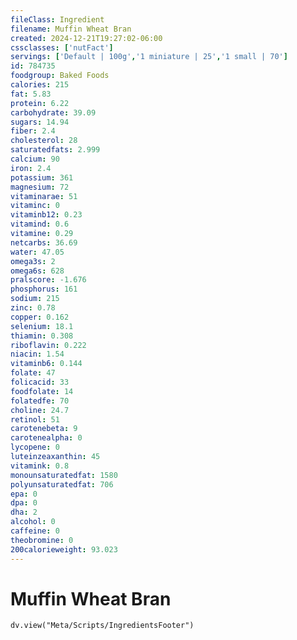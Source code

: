```yaml
---
fileClass: Ingredient
filename: Muffin Wheat Bran
created: 2024-12-21T19:27:02-06:00
cssclasses: ['nutFact']
servings: ['Default | 100g','1 miniature | 25','1 small | 70']
id: 784735
foodgroup: Baked Foods
calories: 215
fat: 5.83
protein: 6.22
carbohydrate: 39.09
sugars: 14.94
fiber: 2.4
cholesterol: 28
saturatedfats: 2.999
calcium: 90
iron: 2.4
potassium: 361
magnesium: 72
vitaminarae: 51
vitaminc: 0
vitaminb12: 0.23
vitamind: 0.6
vitamine: 0.29
netcarbs: 36.69
water: 47.05
omega3s: 2
omega6s: 628
pralscore: -1.676
phosphorus: 161
sodium: 215
zinc: 0.78
copper: 0.162
selenium: 18.1
thiamin: 0.308
riboflavin: 0.222
niacin: 1.54
vitaminb6: 0.144
folate: 47
folicacid: 33
foodfolate: 14
folatedfe: 70
choline: 24.7
retinol: 51
carotenebeta: 9
carotenealpha: 0
lycopene: 0
luteinzeaxanthin: 45
vitamink: 0.8
monounsaturatedfat: 1580
polyunsaturatedfat: 706
epa: 0
dpa: 0
dha: 2
alcohol: 0
caffeine: 0
theobromine: 0
200calorieweight: 93.023
---
```


# Muffin Wheat Bran

```dataviewjs
dv.view("Meta/Scripts/IngredientsFooter")
```